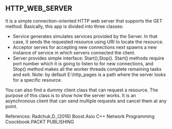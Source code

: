 ## HTTP_WEB_SERVER
It is a simple connection-oriented HTTP web server that supports the GET method. Basically, this app is divided into three classes:
* Service generates simulates services provided by the Server. In that case, it sends the requested resource using URI to locate the resource.
* Acceptor serves for accepting new connections next spawns a new instance of service in which servers connected the client.
* Server provides simple interface: Start(),Stop(). Start() methods require port number which it is going to listen to for new connections, 
and Stop() method makes all the worker threads complete remaining tasks and exit.
Note: by default E:\\http_pages is a path where the server looks for a specific resource.

You can also find a dummy client class that can request a resource. The purpose of this class is to show how the server works. It is an asynchronous client that can send multiple requests and cancel them at any point.

References:
Radchuk,D.,(2016) Boost.Asio C++ Network Programming Coockbook.PACKT PUBLISHING
